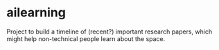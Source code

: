 # ailearning
Project to build a timeline of (recent?) important research papers, which might help non-technical people learn about the space.

